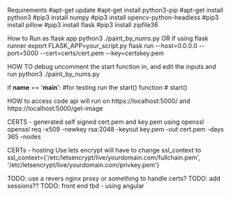 Requirements
#apt-get update
#apt-get install python3-pip
#apt-get install python3
#pip3 install numpy
#pip3 install opencv-python-headless
#pip3 install pillow 
#pip3 install flask
#pip3 install zipfile36

How to Run as flask app
 python3 ./paint_by_nums.py 
OR if using flask runner 
export FLASK_APP=your_script.py
flask run --host=0.0.0.0 --port=5000 --cert=certs/cert.pem --key=certskey.pem



HOW TO debug
uncomment the start function in, and edit the inputs and run  python3 ./paint_by_nums.py

if __name__ == '__main__':
    #for testing run the start() function
    #  start()

HOW to access code
api will run on https://localhost:5000/ and https://localhost:5000/get-image


CERTS - generated  self signed cert.pem and key.pem using openssl
openssl req -x509 -newkey rsa:2048 -keyout key.pem -out cert.pem -days 365 -nodes

CERTs - hosting
Use lets encrypt will have to change ssl_context to ssl_context=('/etc/letsencrypt/live/yourdomain.com/fullchain.pem', '/etc/letsencrypt/live/yourdomain.com/privkey.pem')

TODO: use a revers nginx proxy or something to handle certs?
TODO: add sessions??
TODO: front end tbd - using angular
